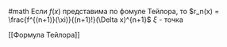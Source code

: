#math 
Если $f(x)$ представима по фомуле Тейлора, то 
$r_n(x) = \frac{f^{(n+1)}(\xi)}{(n+1)!}(\Delta x)^{n+1}$
$\xi$ - точка

[[Формула Тейлора]]